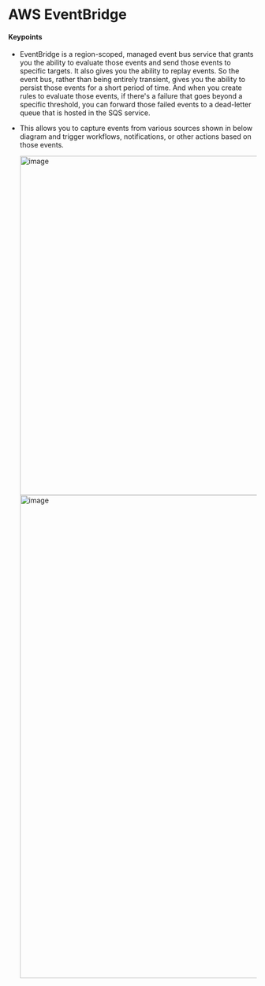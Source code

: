 # AWS EventBridge

#### Keypoints
- EventBridge is a region-scoped, managed event bus service that grants you the ability to evaluate those events and send those events to specific targets. It also gives you the ability to replay events. So the event bus, rather than being entirely transient, gives you the ability to persist those events for a short period of time. And when you create rules to evaluate those events, if there's a failure that goes beyond a specific threshold, you can forward those failed events to a dead-letter queue that is hosted in the SQS service.
- This allows you to capture events from various sources shown in below diagram and trigger workflows, notifications, or other actions based on those events.

  <img width="688" alt="image" src="https://github.com/cskarthik22/Notes/assets/38231831/9f2ff30c-7b75-4f1d-9d0b-e90a24b24940">

  <img width="980" alt="image" src="https://github.com/cskarthik22/Notes/assets/38231831/a14fc767-b507-46ba-8770-a7eef65f1f40">




  
